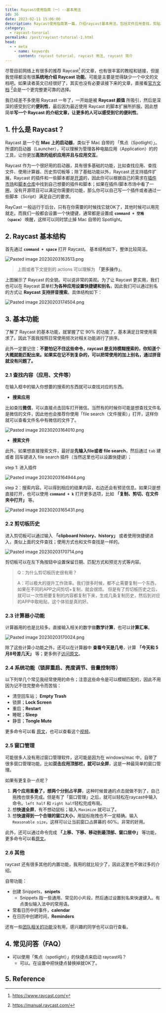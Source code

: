 ```yaml
---
title: Raycast使用指南（一）--基本用法
id: 36
date: 2023-02-11 15:06:00
description: Raycast使用指南第一篇，介绍raycast基本用法，包括文件应用查找，剪贴板历史，窗口管理等功能
category:
  - raycast-turorial
permalink: /post/raycast-tutorial-1.html
head:
  - - meta
    - name: keywords
      content: raycast tutorial, raycast 用法, raycast 简介
---
```


尽管目前网络上有很多的推荐 Raycast[^1] 的文章，也有很丰富的教程和链接，但是我觉得都没有很**系统地介绍 Raycast 功能**。可能是主要是觉得缺少一个中文的文档吧。如果读者英文已经很好了，其实也没有必要读接下来的文章，直接看[官方文档](https://manual.raycast.com/) [^2]会是一个更完整更可靠的选择。

我已经差不多使用 Raycast 一年了，一开始是被 **Raycast 颜值** 所吸引，然后是深深的感受到它的**便利性**，最后因为最近使用 Raycast 的脚本扩展所折服。因此想简单**写一个 Raycast 的介绍文章，让更多的人可以感受到它的便利性**。

## 1. 什么是 Raycast？

Raycast 是一个在 **Mac 上的启动器**，类似于 Mac 自带的 「焦点（Spotlight）」。所谓的启动器（Launcher），可以理解为管理各种电脑应用（Application）的的工具，让你更加**高效的组织应用并且与应用交互**。

Raycast 作为一个很好用的启动器，具有很多基础的功能，比如查找应用、查找文件、使用计算器、历史剪切板等；除了基础功能以外，Raycast 还支持插件扩展，Raycast 的插件和一些脚本都是[开源](https://github.com/raycast/extensions)的，因此你可以根据自己的需求在[插件市场](https://www.raycast.com/store)和[脚本仓库](https://github.com/raycast/script-commands)中找到自己想要的插件和脚本；如果在插件/脚本市场中看了一圈，没有开源项目可以满足你需要的功能，那么你可以自己写一个插件或者通过一些脚本（Script）满足自己的要求。

RayCast 一般运行于后台，只有在你需要的时候找它就OK了，其他时候可以用完就走。而我们一般都会设置一个快捷键，通常都是设置成 **`command + 空格（space）`** 唤醒，这样可以同时禁止掉 Mac 自带的 Spotlight。

## 2. Raycast 基本结构

首先通过 **`command + space`** 打开 Raycast。 基本结构如下，整体比较简洁。

![Pasted image 20230203163513.png](/blog_imgs/raycast/raycast-1.png)

> 上图或者下文提到的 actions 可以理解为 **「更多操作」**。

上图展示了 Raycast 的全貌。可以说非常的美观。为了让 Raycast 更实用，我们也可以在 Raycast 菜单栏**为各种应用设置快捷键和别名**，因此我们可以通过别名的方式让 **Raycast 支持拼音搜索**。具体结构如下：

![Pasted image 20230203174504.png](/blog_imgs/raycast/raycast-2.png)

## 3. 基本功能

了解了 Raycast 的基本功能，就掌握了它 90% 的功能了，基本满足日常使用需求了。因此下面我按照日常使用频次对相关功能进行了排序。

此外一定要记住：**不要怕记不住这些命令，raycast 是支持模糊搜索的，你知道个大概就能匹配出来。如果实在记不到复杂的，可以把常使用的加上别名，通过拼音就没有问题了。**

### 2.1 查找内容（应用、文件等）

在输入框中的输入你想要的搜索的东西就可以查找对应的东西。

- **搜索应用**

比如查找**微信**，可以直接点击回车打开微信。当然有的时候你可能是想查找文件名是微信的文件，因此他也会推荐你使用「file search（文件搜索）」打开，这样你就可以查看文件名中有微信的文件了。

![Pasted image 20230203164010.png](/blog_imgs/raycast/raycast-3.png)

- **搜索文件**

此外，如果想直接搜索文件，最好是**先输入file或者 file search**，然后通过 `tab` 建或者 回车键进入 file search 插件（当然这里也可以设置快捷键）；

step 1: 进入插件

![Pasted image 20230203164944.png](/blog_imgs/raycast/raycast-4.png)

step 2：搜索内容。可以得到相应的结果内容，右边还会有预览信息。如果只是想直接打开，也可以使用 **`command + k`** 打开更多选项，比如 **「复制、剪切、在文件夹中打开」** 等。

![Pasted image 20230203165431.png](/blog_imgs/raycast/raycast-5.png)

### 2.2 剪切板历史

进入剪切板可以通过输入 **「clipboard history、history」** 或者使用快捷键进入，类似上面的文件查找；使用方式也和文件查找是一样的。

![Pasted image 20230203170714.png](/blog_imgs/raycast/raycast-6.png)

剪切板可以在左下角按钮中设置保留日期、匹配方式和预览方式等内容。

> Q：为什么剪切板历史很有用？
>
> A：可以极大的提升工作效率。我们很多时候，都不止需要复制一个东西，如果在不同的APP之间剪切+复制，就会很烦。 但是有了剪切板历史之后，就可以一次性把要复制的内容都复制下来，生成几条复制历史，然后到对应的APP中取粘贴，这个体验是真的好。

### 2.3 计算器小功能

计算器用的也是比较多。直接输入相关的数字做**数学计算**，也可以**计算汇率**。

![Pasted image 20230203170024.png](/blog_imgs/raycast/raycast-7.png)

除了这些计算小功能之外，还可以在计算器中 **查看今天是几号**，计算 **「今天和 5月8号差几天」** 等；更多例子[访问原文](https://manual.raycast.com/calculator)。

### 2.4 系统功能（锁屏重启、亮度调节、音量控制等）

以下列举几个常见我经常使用的命令；注意这些命令是可以模糊匹配的，因此不用因为记不住完整命令而苦恼：

- 清空回车站； **Empty Trash**
- 锁屏；**Lock Screen**
- 重启；**Restart**
- 睡眠；**Sleep**
- 静音；**Tongle Mute**

更多命令可以看 [原文](https://manual.raycast.com/system)，也可以查看这个[视频](https://super-static-assets.s3.amazonaws.com/1c0bdccb-1297-47fd-9b2d-851c4e24e453/videos/fc51e02e-c451-45c1-9625-a476f7a25d4d.mp4)。

### 2.5 窗口管理

可能很多人没有用过窗口管理软件，这可能是因为在 windows/mac 中，自带了很多窗口管理功能。比如**双击应用顶部栏，就可以全屏**，这是一种最简单的窗口管理。

如果有更复杂一点呢？

1. **两个应用重叠了，想两个分别占半屏**，这种时候普通的点击就做不到了，自己拖拽也很多完成。但是有了「窗口管理」之后，就可以轻松在raycast中输入命令。`left half` 和 `right half`轻松完成布局。
2. 想**快速全屏**，有不想动鼠标；输入 `Maximize` 就可以了。
3. 想**快速得到一个合理的窗口大小**，用鼠标拖拽也不一定精确。输入 `Reasonable size`，这样可以让当前窗口占屏幕的 60%。非常的好用。

此外，还可以通过命令完成 **「上移、下移、移动到最顶部、窗口居中」** 等功能，更多命令可以看[原文](https://manual.raycast.com/window-management)。

### 2.6 其他

raycast 还有很多其他的内置功能，我用的就比较少了，因此这里也不做过多的介绍。

自带功能：

- 创建 Snippets，**snipets**
  - Snippets 指一些通用、常见的小片段，然后通过设置别名来快速键入。有点类似输入法中的常用语。
- 常看日历中的事件，**calendar**
- 在日历中创建时间，**Reminders**

还有一些[团队相关的功能](https://manual.raycast.com/getting-started-with-teams)没有用，感兴趣的同学也可以自行查看。

## 4. 常见问答（FAQ）

- 可以使用「焦点（spotlight）」的快捷点来启动 raycast吗？
  - 可以。在设置中把快捷点替换掉就OK了。

## 5. Reference

[^1]: https://www.raycast.com/

[^2]: https://manual.raycast.com/
